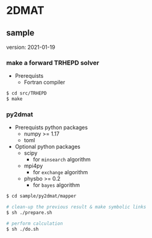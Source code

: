 # 2DMAT

## sample
version: 2021-01-19

### make a forward TRHEPD solver

- Prerequists
  - Fortran compiler

``` bash
$ cd src/TRHEPD
$ make
```

### py2dmat

- Prerequists python packages
  - numpy >= 1.17
  - toml
- Optional python packages
  - scipy
    - for `minsearch` algorithm
  - mpi4py
    - for `exchange` algorithm
  - physbo >= 0.2
    - for `bayes` algorithm

``` bash
$ cd sample/py2dmat/mapper

# clean-up the previous result & make symbolic links
$ sh ./prepare.sh

# perform calculation
$ sh ./do.sh
```

